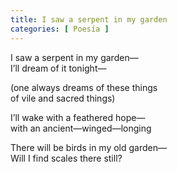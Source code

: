```yaml
---
title: I saw a serpent in my garden 
categories: [ Poesía ]
---
```



I saw a serpent in my garden—<br>
I’ll dream of it tonight—<br>

(one always dreams of these things<br>
of vile and sacred things)<br>

I’ll wake with a feathered hope—<br>
with an ancient—winged—longing<br>

There will be birds in my old garden—<br>
Will I find scales there still?
